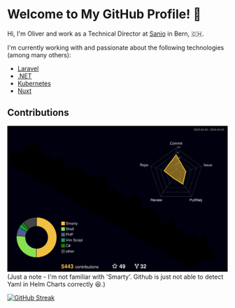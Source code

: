 # Welcome to My GitHub Profile! 👋

Hi, I'm Oliver and work as a Technical Director at [Sanio](https://www.sanio.ch) in Bern, 🇨🇭.

I'm currently working with and passionate about the following technologies (among many others):

- [Laravel](https://laravel.com/)
- [.NET](https://dotnet.microsoft.com/)
- [Kubernetes](https://kubernetes.io/)
- [Nuxt](https://nuxt.com/)


## Contributions
![](./profile-3d-contrib/profile-night-rainbow.svg)
(Just a note - I'm not familiar with 'Smarty'. Github is just not able to detect Yaml in Helm Charts correctly 😆.)

[![GitHub Streak](https://streak-stats.demolab.com?user=okaufmann&theme=cobalt2&date_format=j%20M%5B%20Y%5D)](https://git.io/streak-stats)
